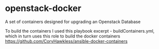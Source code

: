# openstack-docker
A set of containers designed for upgrading an Openstack Database


To build the containers I used this playbook excerpt - buildContainers.yml, which in turn uses this role to build the docker containers https://github.com/CoryHawkless/ansible-docker-containers
